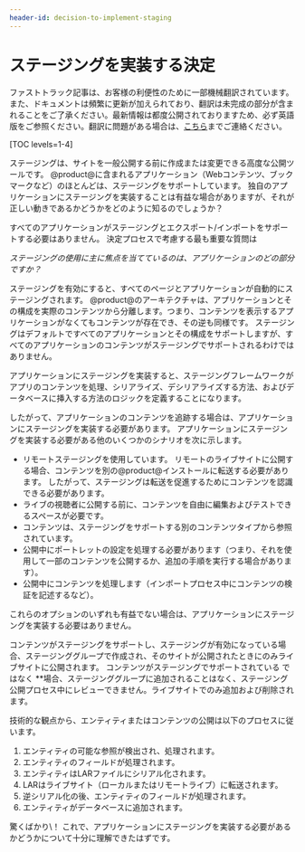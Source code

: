 ```yaml
---
header-id: decision-to-implement-staging
---
```


# ステージングを実装する決定

<p class="alert alert-info"><span class="wysiwyg-color-blue120">ファストトラック記事は、お客様の利便性のために一部機械翻訳されています。また、ドキュメントは頻繁に更新が加えられており、翻訳は未完成の部分が含まれることをご了承ください。最新情報は都度公開されておりますため、必ず英語版をご参照ください。翻訳に問題がある場合は、<a href="mailto:support-content-jp@liferay.com">こちら</a>までご連絡ください。</span></p>

[TOC levels=1-4]

ステージングは、サイトを一般公開する前に作成または変更できる高度な公開ツールです。 @product@に含まれるアプリケーション（Webコンテンツ、ブックマークなど）のほとんどは、ステージングをサポートしています。 独自のアプリケーションにステージングを実装することは有益な場合がありますが、それが正しい動きであるかどうかをどのように知るのでしょうか？

すべてのアプリケーションがステージングとエクスポート/インポートをサポートする必要はありません。 決定プロセスで考慮する最も重要な質問は

*ステージングの使用に主に焦点を当てているのは、アプリケーションのどの部分ですか？*

ステージングを有効にすると、すべてのページとアプリケーションが自動的にステージングされます。 @product@のアーキテクチャは、アプリケーションとその構成を実際のコンテンツから分離します。つまり、コンテンツを表示するアプリケーションがなくてもコンテンツが存在でき、その逆も同様です。 ステージングはデフォルトですべてのアプリケーションとその構成をサポートしますが、すべてのアプリケーションのコンテンツがステージングでサポートされるわけではありません。

アプリケーションにステージングを実装すると、ステージングフレームワークがアプリのコンテンツを処理、シリアライズ、デシリアライズする方法、およびデータベースに挿入する方法のロジックを定義することになります。

したがって、アプリケーションのコンテンツを追跡する場合は、アプリケーションにステージングを実装する必要があります。 アプリケーションにステージングを実装する必要がある他のいくつかのシナリオを次に示します。

  - リモートステージングを使用しています。 リモートのライブサイトに公開する場合、コンテンツを別の@product@インストールに転送する必要があります。 したがって、ステージングは転送を促進するためにコンテンツを認識できる必要があります。
  - ライブの視聴者に公開する前に、コンテンツを自由に編集およびテストできるスペースが必要です。
  - コンテンツは、ステージングをサポートする別のコンテンツタイプから参照されています。
  - 公開中にポートレットの設定を処理する必要があります（つまり、それを使用して一部のコンテンツを公開するか、追加の手順を実行する場合があります）。
  - 公開中にコンテンツを処理します（インポートプロセス中にコンテンツの検証を記述するなど）。

これらのオプションのいずれも有益でない場合は、アプリケーションにステージングを実装する必要はありません。

コンテンツがステージングをサポートし、ステージングが有効になっている場合、ステージンググループで作成され、そのサイトが公開されたときにのみライブサイトに公開されます。 コンテンツがステージングでサポートされている</strong> ではなく **場合、ステージンググループに追加されることはなく、ステージング公開プロセス中にレビューできません。ライブサイトでのみ追加および削除されます。</p>

技術的な観点から、エンティティまたはコンテンツの公開は以下のプロセスに従います。

1.  エンティティの可能な参照が検出され、処理されます。
2.  エンティティのフィールドが処理されます。
3.  エンティティはLARファイルにシリアル化されます。
4.  LARはライブサイト（ローカルまたはリモートライブ）に転送されます。
5.  逆シリアル化の後、エンティティのフィールドが処理されます。
6.  エンティティがデータベースに追加されます。

驚くばかり\！ これで、アプリケーションにステージングを実装する必要があるかどうかについて十分に理解できたはずです。
